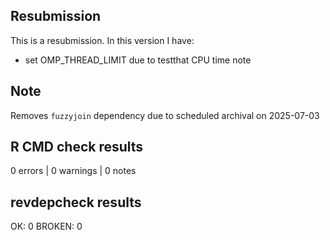 ## Resubmission
This is a resubmission. In this version I have:

* set OMP_THREAD_LIMIT due to testthat CPU time note

## Note

Removes `fuzzyjoin` dependency due to scheduled archival on 2025-07-03

## R CMD check results

0 errors | 0 warnings | 0 notes

## revdepcheck results

OK: 0
BROKEN: 0
